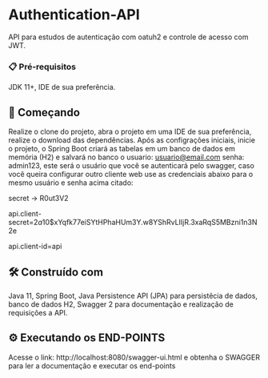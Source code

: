 # Authentication-API

API para estudos de autenticação com oatuh2 e controle de acesso com JWT.

### 📋 Pré-requisitos

JDK 11+, IDE de sua preferência.

## 🚀 Começando

Realize o clone do projeto, abra o projeto em uma IDE de sua preferência, realize
o download das dependências. Após as configrações iniciais, inicie o projeto, o Spring Boot criará as tabelas em um 
banco de dados em memória (H2) e salvará no banco o usuario: usuario@email.com senha: admin123, este será o usuário
que você se autenticará pelo swagger, caso você queira configurar outro cliente web use as credenciais abaixo para o
mesmo usuário e senha acima citado:

secret -> R0ut3V2

api.client-secret=$2a$10$xYqfk77eiSYtHPhaHUm3Y.w8YShRvLIIjR.3xaRqS5MBzni1n3N2e

api.client-id=api


## 🛠️ Construído com

Java 11, Spring Boot, Java Persistence API (JPA) para persistêcia de
dados, banco de dados H2, Swagger 2 para documentação e realização de requisições a API.

## ⚙️ Executando os END-POINTS

Acesse o link: http://localhost:8080/swagger-ui.html e obtenha o SWAGGER para ler a documentação e executar os end-points
